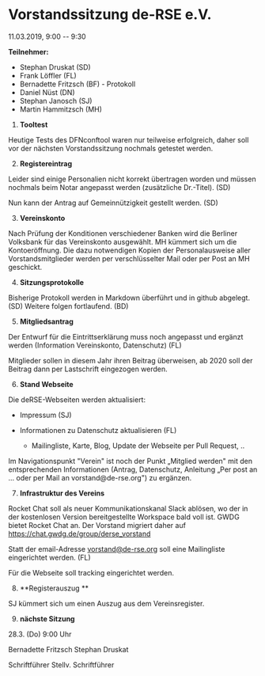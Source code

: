 # Vorstandssitzung de-RSE e.V.

11.03.2019, 9:00 -- 9:30

**Teilnehmer:**

-   Stephan Druskat (SD)
-   Frank Löffler (FL)
-   Bernadette Fritzsch (BF) - Protokoll
-   Daniel Nüst (DN)
-   Stephan Janosch (SJ)
-   Martin Hammitzsch (MH)

1.  **Tooltest**

Heutige Tests des DFNconftool waren nur teilweise erfolgreich, daher
soll vor der nächsten Vorstandssitzung nochmals getestet werden.

2.  **Registereintrag**

Leider sind einige Personalien nicht korrekt übertragen worden und
müssen nochmals beim Notar angepasst werden (zusätzliche Dr.-Titel).
(SD)

Nun kann der Antrag auf Gemeinnützigkeit gestellt werden. (SD)

3.  **Vereinskonto**

Nach Prüfung der Konditionen verschiedener Banken wird die Berliner
Volksbank für das Vereinskonto ausgewählt. MH kümmert sich um die
Kontoeröffnung. Die dazu notwendigen Kopien der Personalausweise aller
Vorstandsmitglieder werden per verschlüsselter Mail oder per Post an MH
geschickt.

4.  **Sitzungsprotokolle**

Bisherige Protokoll werden in Markdown überführt und in github abgelegt.
(SD) Weitere folgen fortlaufend. (BD)

5.  **Mitgliedsantrag**

Der Entwurf für die Eintrittserklärung muss noch angepasst und ergänzt
werden (Information Vereinskonto, Datenschutz) (FL)

Mitglieder sollen in diesem Jahr ihren Beitrag überweisen, ab 2020 soll
der Beitrag dann per Lastschrift eingezogen werden.

6.  **Stand Webseite**

Die deRSE-Webseiten werden aktualisiert:

-   Impressum (SJ)

-   Informationen zu Datenschutz aktualisieren (FL)

    -   Mailingliste, Karte, Blog, Update der Webseite per Pull Request,
        ..

Im Navigationspunkt \"Verein\" ist noch der Punkt „Mitglied werden" mit
den entsprechenden Informationen (Antrag, Datenschutz, Anleitung „Per
post an \... oder per Mail an vorstand\@de-rse.org") zu ergänzen.

7.  **Infrastruktur des Vereins**

Rocket Chat soll als neuer Kommunikationskanal Slack ablösen, wo der in
der kostenlosen Version bereitgestellte Workspace bald voll ist. GWDG
bietet Rocket Chat an. Der Vorstand migriert daher auf
<https://chat.gwdg.de/group/derse_vorstand>

Statt der email-Adresse <vorstand@de-rse.org> soll eine Mailingliste
eingerichtet werden. (FL)

Für die Webseite soll tracking eingerichtet werden.

8.  **Registerauszug **

SJ kümmert sich um einen Auszug aus dem Vereinsregister.

9.  **nächste Sitzung**

28.3. (Do) 9:00 Uhr





Bernadette Fritzsch                         Stephan Druskat

Schriftführer                               Stellv. Schriftführer
